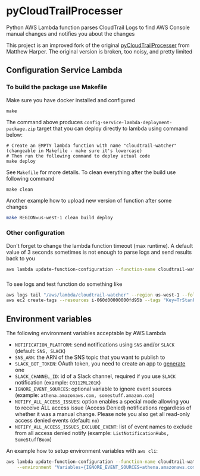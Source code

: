 # pyCloudTrailProcesser
Python AWS Lambda function parses CloudTrail Logs to find AWS Console manual changes and notifies you about the changes

This project is an improved fork of the original [pyCloudTrailProcesser](https://github.com/matthew-harper/pyCloudTrailProcesser) from Matthew Harper. The original version is broken, too noisy, and pretty limited

## Configuration Service Lambda

### To build the package use Makefile
Make sure you have docker installed and configured
```shell script
make
```
The command above produces `config-service-lambda-deployment-package.zip` target that you can deploy directly to lambda using command below:
```shell script
# Create an EMPTY lambda function with name "cloudtrail-watcher" (changeable in Makefile - make sure it's lowercase)
# Then run the following command to deploy actual code
make deploy
```
See `Makefile` for more details. To clean everything after the build use following command
```shell script
make clean
```
Another example how to upload new version of function after some changes
```bash
make REGION=us-west-1 clean build deploy
```

### Other configuration
Don't forget to change the lambda function timeout (max runtime). A default value of 3 seconds sometimes is not enough to parse logs and send results back to you
```bash
aws lambda update-function-configuration --function-name cloudtrail-watcher --timeout 10
```

###
To see logs and test function do something like
```bash
aws logs tail "/aws/lambda/cloudtrail-watcher" --region us-west-1 --follow  # where "cloudtrail-watcher" is your function name
aws ec2 create-tags --resources i-060d00000000fd95b --tags "Key=TrStanFindMe,Value=$(date +%s)" --region us-east-1
```

## Environment variables
The following environment variables acceptable by AWS Lambda
* `NOTIFICATION_PLATFORM`: send notifications using `SNS` and/or `SLACK` (default: `SNS, SLACK`)
* `SNS_ARN`: the ARN of the SNS topic that you want to publish to 
* `SLACK_BOT_TOKEN`: OAuth token, you need to create an app to [generate](https://api.slack.com/enterprise/apps) one
* `SLACK_CHANNEL_ID`: id of a Slack channel, required if you use `SLACK` notification (example: `C0112ML201K`)
* `IGNORE_EVENT_SOURCES`: optional variable to ignore event sources (example: `athena.amazonaws.com, somestuff.amazon.com`)
* `NOTIFY_ALL_ACCESS_ISSUES`: option enables a special mode allowing you to receive ALL access issue (Access Denied) notifications regardless of whether it was a manual change. Please note you also get all read-only access denied events (default: `no`)
* `NOTIFY_ALL_ACCESS_ISSUES_EXCLUDE_EVENT`: list of event names to exclude from all access denied notify (example: `ListNotificationHubs, SomeStuffBoom`)

An example how to setup environment variables with `aws cli`:
```bash
aws lambda update-function-configuration --function-name cloudtrail-watcher \
    --environment "Variables={IGNORE_EVENT_SOURCES=athena.amazonaws.com,NOTIFICATION_PLATFORM=SLACK,NOTIFY_ALL_ACCESS_ISSUES=yes,NOTIFY_ALL_ACCESS_ISSUES_EXCLUDE_EVENT=ListNotificationHubs,SLACK_BOT_TOKEN=xoxb-93,SLACK_CHANNEL_ID=aaaa}"
```
